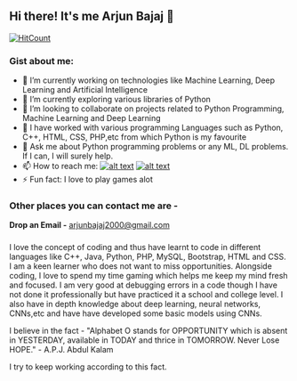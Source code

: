 ## Hi there! It's me Arjun Bajaj 👋

[![HitCount](http://hits.dwyl.com/ArjunBajajAB/ArjunBajajAB.svg)](http://hits.dwyl.com/ArjunBajajAB/ArjunBajajAB)

[1.1]: http://i.imgur.com/P3YfQoD.png (facebook icon with padding)  
[2.1]: http://i.imgur.com/0o48UoR.png (github icon with padding)

[1]: https://www.facebook.com/profile.php?id=100009621166265
[2]: https://github.com/ArjunBajajAB
### Gist about me:

- 🔭 I’m currently working on technologies like Machine Learning, Deep Learning and Artificial Intelligence
- 🌱 I’m currently exploring various libraries of Python
- 👯 I’m looking to collaborate on projects related to Python Programming, Machine Learning and Deep Learning
- 🤔 I have worked with various programming Languages such as Python, C++, HTML, CSS, PHP,etc from which Python is my favourite 
- 💬 Ask me about Python programming problems or any ML, DL problems. If I can, I will surely help.
- 📫 How to reach me: 
[![alt text][1.1]][1]
[![alt text][2.1]][2]
- ⚡ Fun fact: I love to play games alot

### Other places you can contact me are -
**Drop an Email -** arjunbajaj2000@gmail.com

###
I love the concept of coding and thus have learnt to code in different languages like C++, Java, Python, PHP, MySQL, Bootstrap, HTML and CSS. I am a keen learner who does not want to miss opportunities. Alongside coding, I love to spend my time gaming which helps me keep my mind fresh and focused. I am very good at debugging errors in a code though I have not done it professionally but have practiced it a school and college level. I also have in depth knowledge about deep learning, neural networks, CNNs,etc and have have developed some basic models using CNNs. 

I believe in the fact - 
"Alphabet O stands for OPPORTUNITY which is absent in YESTERDAY, available in TODAY and thrice in TOMORROW. Never Lose HOPE."
                                                                                                        - A.P.J. Abdul Kalam

I try to keep working according to this fact.
